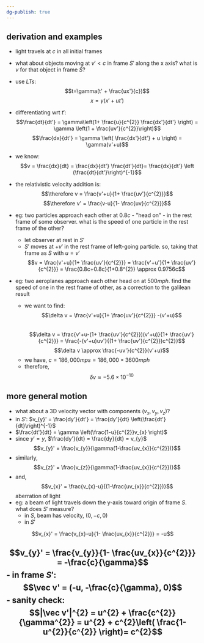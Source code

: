 ```yaml
---
dg-publish: true
---
```

## derivation and examples
- light travels at $c$ in all initial frames
- what about objects moving at $v'<c$ in frame $S'$ along the x axis? what is $v$ for that object in frame $S$?
- use *LTs*: $$t=\gamma(t' + \frac{ux'}{c})$$
$$x = \gamma (x'+ ut')$$
- differentiating wrt $t'$: $$\frac{dt}{dt'} = \gamma\left(1+ \frac{u}{c^{2}} \frac{dx'}{dt'} \right) = \gamma \left(1 + \frac{uv'}{c^{2}}\right)$$
$$\frac{dx}{dt'} = \gamma \left( \frac{dx'}{dt'} + u \right) = \gamma(v'+u)$$
- we know:
$$v = \frac{dx}{dt} = \frac{dx}{dt'} \frac{dt'}{dt}= \frac{dx}{dt'} \left (\frac{dt}{dt'}\right)^{-1}$$
- the relativistic velocity addition is: $$\therefore v = \frac{v'+u}{1+ \frac{uv'}{c^{2}}}$$
$$\therefore v' = \frac{v-u}{1- \frac{uv}{c^{2}}}$$
- eg: two particles approach each other at $0.8c$ - "head on" - in the rest frame of some observer. what is the speed of one particle in the rest frame of the other?
	- let observer at rest in $S'$
	- $S'$ moves at $+v'$ in the rest frame of left-going particle. so, taking that frame as $S$ with $u=v'$
	$$v = \frac{v'+u}{1+ \frac{uv'}{c^{2}}} = \frac{v'+u'}{1+ \frac{uv'}{c^{2}}} = \frac{0.8c+0.8c}{1+0.8^{2}} \approx 0.9756c$$

- eg: two aeroplanes approach each other head on at $500 mph$. find the speed of one in the rest frame of other, as a correction to the galilean result
	- we want to find:
$$\delta v = \frac{v'+u}{1+ \frac{uv'}{c^{2}}} -(v'+u)$$  
	$$\delta v = \frac{v'+u-(1+ \frac{uv'}{c^{2}})(v'+u)}{1+ \frac{uv'}{c^{2}}} = \frac{-(v'+u)uv'}{(1+ \frac{uv'}{c^{2}})c^{2}}$$
	$$\delta v \approx \frac{-uv'}{c^{2}}(v'+u)$$
	- we have, $c=186,000 mps = 186,000\times3600 mph$
	- therefore,
$$\delta v \approx -5.6\times 10^{-10}$$
## more general motion
- what about a 3D velocity vector with components $(v_{x},v_{y}, v_{z})$?
- in $S'$: $v_{y}' = \frac{dy'}{dt'} = \frac{dy'}{dt} \left(\frac{dt'}{dt}\right)^{-1}$
- $\frac{dt'}{dt} = \gamma \left(\frac{1-u}{c^{2}}v_{x} \right)$
- since $y'=y$, $\frac{dy'}{dt} = \frac{dy}{dt} = v_{y}$
$$v_{y}' = \frac{v_{y}}{\gamma(1-\frac{uv_{x}}{c^{2}})}$$
- similarly,
$$v_{z}' = \frac{v_{z}}{\gamma(1-\frac{uv_{x}}{c^{2}})}$$
- and,
$$v_{x}' = \frac{v_{x}-u}{(1-\frac{uv_{x}}{c^{2}})}$$
aberration of light
- eg: a beam of light travels down the y-axis toward origin of frame $S$. what does $S'$ measure?
	- in $S$, beam has velocity, $(0,-c,0)$
	- in $S'$
	
$$v_{x}' = \frac{v_{x}-u}{1- \frac{uv_{x}}{c^{2}}} = -u$$
	
$$v_{y}' = \frac{v_{y}}{1- \frac{uv_{x}}{c^{2}}} = -\frac{c}{\gamma}$$
	- in frame $S'$:
$$\vec v' = (-u, -\frac{c}{\gamma}, 0)$$
	- sanity check:
$$|\vec v'|^{2} = u^{2} + \frac{c^{2}}{\gamma^{2}} = u^{2} + c^{2}\left( \frac{1- u^{2}}{c^{2}} \right)= c^{2}$$
- 